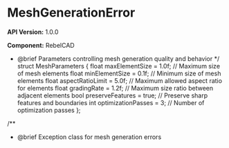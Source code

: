 # MeshGenerationError

**API Version:** 1.0.0

**Component:** RebelCAD

* @brief Parameters controlling mesh generation quality and behavior
 */
struct MeshParameters {
    float maxElementSize = 1.0f;      // Maximum size of mesh elements
    float minElementSize = 0.1f;      // Minimum size of mesh elements
    float aspectRatioLimit = 5.0f;    // Maximum allowed aspect ratio for elements
    float gradingRate = 1.2f;         // Maximum size ratio between adjacent elements
    bool preserveFeatures = true;     // Preserve sharp features and boundaries
    int optimizationPasses = 3;       // Number of optimization passes
};

/**
 * @brief Exception class for mesh generation errors

